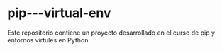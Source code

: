 # pip---virtual-env
Este repositorio contiene un proyecto desarrollado en el curso de pip y entornos virtules en Python.

